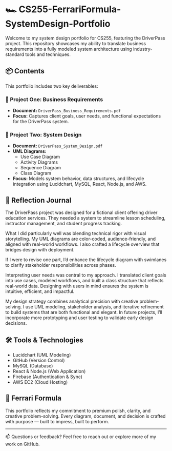 # 🏎️ CS255-FerrariFormula-SystemDesign-Portfolio

Welcome to my system design portfolio for CS255, featuring the DriverPass project. This repository showcases my ability to translate business requirements into a fully modeled system architecture using industry-standard tools and techniques.

## 📦 Contents

This portfolio includes two key deliverables:

### 🔹 Project One: Business Requirements
- **Document:** `DriverPass_Business_Requirements.pdf`
- **Focus:** Captures client goals, user needs, and functional expectations for the DriverPass system.

### 🔹 Project Two: System Design
- **Document:** `DriverPass_System_Design.pdf`
- **UML Diagrams:**
  - Use Case Diagram
  - Activity Diagrams
  - Sequence Diagram
  - Class Diagram
- **Focus:** Models system behavior, data structures, and lifecycle integration using Lucidchart, MySQL, React, Node.js, and AWS.

## 🧠 Reflection Journal

The DriverPass project was designed for a fictional client offering driver education services. They needed a system to streamline lesson scheduling, instructor management, and student progress tracking.

What I did particularly well was blending technical rigor with visual storytelling. My UML diagrams are color-coded, audience-friendly, and aligned with real-world workflows. I also crafted a lifecycle overview that bridges design with deployment.

If I were to revise one part, I’d enhance the lifecycle diagram with swimlanes to clarify stakeholder responsibilities across phases.

Interpreting user needs was central to my approach. I translated client goals into use cases, modeled workflows, and built a class structure that reflects real-world data. Designing with users in mind ensures the system is intuitive, efficient, and impactful.

My design strategy combines analytical precision with creative problem-solving. I use UML modeling, stakeholder analysis, and iterative refinement to build systems that are both functional and elegant. In future projects, I’ll incorporate more prototyping and user testing to validate early design decisions.

## 🛠️ Tools & Technologies

- Lucidchart (UML Modeling)
- GitHub (Version Control)
- MySQL (Database)
- React & Node.js (Web Application)
- Firebase (Authentication & Sync)
- AWS EC2 (Cloud Hosting)

## 🎨 Ferrari Formula

This portfolio reflects my commitment to premium polish, clarity, and creative problem-solving. Every diagram, document, and decision is crafted with purpose — built to impress, built to perform.

---

📫 Questions or feedback? Feel free to reach out or explore more of my work on GitHub.